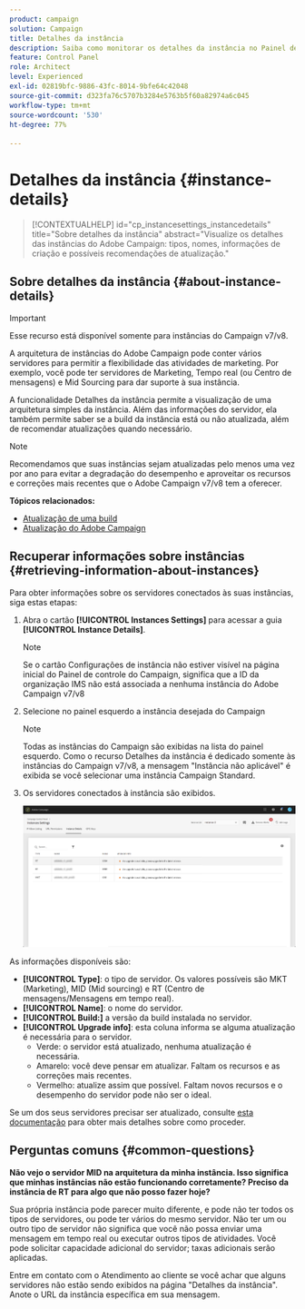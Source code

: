```yaml
---
product: campaign
solution: Campaign
title: Detalhes da instância
description: Saiba como monitorar os detalhes da instância no Painel de controle do Campaign
feature: Control Panel
role: Architect
level: Experienced
exl-id: 02819bfc-9886-43fc-8014-9bfe64c42048
source-git-commit: d323fa76c5707b3284e5763b5f60a82974a6c045
workflow-type: tm+mt
source-wordcount: '530'
ht-degree: 77%

---
```


# Detalhes da instância {#instance-details}

>[!CONTEXTUALHELP]
>id="cp_instancesettings_instancedetails"
>title="Sobre detalhes da instância"
>abstract="Visualize os detalhes das instâncias do Adobe Campaign: tipos, nomes, informações de criação e possíveis recomendações de atualização."

## Sobre detalhes da instância {#about-instance-details}

>[!IMPORTANT]
>
>Esse recurso está disponível somente para instâncias do Campaign v7/v8.

A arquitetura de instâncias do Adobe Campaign pode conter vários servidores para permitir a flexibilidade das atividades de marketing. Por exemplo, você pode ter servidores de Marketing, Tempo real (ou Centro de mensagens) e Mid Sourcing para dar suporte à sua instância.

A funcionalidade Detalhes da instância permite a visualização de uma arquitetura simples da instância. Além das informações do servidor, ela também permite saber se a build da instância está ou não atualizada, além de recomendar atualizações quando necessário.

>[!NOTE]
>
>Recomendamos que suas instâncias sejam atualizadas pelo menos uma vez por ano para evitar a degradação do desempenho e aproveitar os recursos e correções mais recentes que o Adobe Campaign v7/v8 tem a oferecer.

**Tópicos relacionados:**

* [Atualização de uma build](https://helpx.adobe.com/br/campaign/kb/acc-build-upgrade.html)
* [Atualização do Adobe Campaign](https://docs.campaign.adobe.com/doc/AC/en/PRO_Updating_Adobe_Campaign_Introduction.html)

## Recuperar informações sobre instâncias {#retrieving-information-about-instances}

Para obter informações sobre os servidores conectados às suas instâncias, siga estas etapas:

1. Abra o cartão **[!UICONTROL Instances Settings]** para acessar a guia **[!UICONTROL Instance Details]**.

   >[!NOTE]
   >
   >Se o cartão Configurações de instância não estiver visível na página inicial do Painel de controle do Campaign, significa que a ID da organização IMS não está associada a nenhuma instância do Adobe Campaign v7/v8

1. Selecione no painel esquerdo a instância desejada do Campaign 

   >[!NOTE]
   >
   >Todas as instâncias do Campaign são exibidas na lista do painel esquerdo. Como o recurso Detalhes da instância é dedicado somente às instâncias do Campaign v7/v8, a mensagem &quot;Instância não aplicável&quot; é exibida se você selecionar uma instância Campaign Standard.

1. Os servidores conectados à instância são exibidos.

   ![](assets/instance_details.png)

As informações disponíveis são:

* **[!UICONTROL Type]**: o tipo de servidor. Os valores possíveis são MKT (Marketing), MID (Mid sourcing) e RT (Centro de mensagens/Mensagens em tempo real).
* **[!UICONTROL Name]**: o nome do servidor.
* **[!UICONTROL Build:]** a versão da build instalada no servidor.
* **[!UICONTROL Upgrade info]**: esta coluna informa se alguma atualização é necessária para o servidor.
   * Verde: o servidor está atualizado, nenhuma atualização é necessária.
   * Amarelo: você deve pensar em atualizar. Faltam os recursos e as correções mais recentes.
   * Vermelho: atualize assim que possível. Faltam novos recursos e o desempenho do servidor pode não ser o ideal.

Se um dos seus servidores precisar ser atualizado, consulte [esta documentação](https://docs.campaign.adobe.com/doc/AC/getting_started/EN/buildUpgrade.html) para obter mais detalhes sobre como proceder.

## Perguntas comuns {#common-questions}

**Não vejo o servidor MID na arquitetura da minha instância. Isso significa que minhas instâncias não estão funcionando corretamente? Preciso da instância de RT para algo que não posso fazer hoje?**

Sua própria instância pode parecer muito diferente, e pode não ter todos os tipos de servidores, ou pode ter vários do mesmo servidor. Não ter um ou outro tipo de servidor não significa que você não possa enviar uma mensagem em tempo real ou executar outros tipos de atividades. Você pode solicitar capacidade adicional do servidor; taxas adicionais serão aplicadas.

Entre em contato com o Atendimento ao cliente se você achar que alguns servidores não estão sendo exibidos na página &quot;Detalhes da instância&quot;. Anote o URL da instância específica em sua mensagem.
